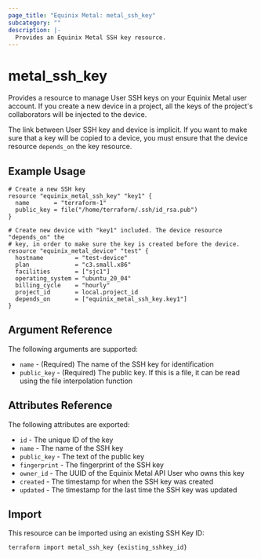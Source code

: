 ```yaml
---
page_title: "Equinix Metal: metal_ssh_key"
subcategory: ""
description: |-
  Provides an Equinix Metal SSH key resource.
---
```


# metal\_ssh_key

Provides a resource to manage User SSH keys on your Equinix Metal user account. If you create a new device in a project, all the keys of the project's collaborators will be injected to the device.

The link between User SSH key and device is implicit. If you want to make sure that a key will be copied to a device, you must ensure that the device resource `depends_on` the key resource.

## Example Usage

```hcl
# Create a new SSH key
resource "equinix_metal_ssh_key" "key1" {
  name       = "terraform-1"
  public_key = file("/home/terraform/.ssh/id_rsa.pub")
}

# Create new device with "key1" included. The device resource "depends_on" the
# key, in order to make sure the key is created before the device.
resource "equinix_metal_device" "test" {
  hostname         = "test-device"
  plan             = "c3.small.x86"
  facilities       = ["sjc1"]
  operating_system = "ubuntu_20_04"
  billing_cycle    = "hourly"
  project_id       = local.project_id
  depends_on       = ["equinix_metal_ssh_key.key1"]
}
```

## Argument Reference

The following arguments are supported:

* `name` - (Required) The name of the SSH key for identification
* `public_key` - (Required) The public key. If this is a file, it
can be read using the file interpolation function

## Attributes Reference

The following attributes are exported:

* `id` - The unique ID of the key
* `name` - The name of the SSH key
* `public_key` - The text of the public key
* `fingerprint` - The fingerprint of the SSH key
* `owner_id` - The UUID of the Equinix Metal API User who owns this key
* `created` - The timestamp for when the SSH key was created
* `updated` - The timestamp for the last time the SSH key was updated

## Import

This resource can be imported using an existing SSH Key ID:

```sh
terraform import metal_ssh_key {existing_sshkey_id}
```
